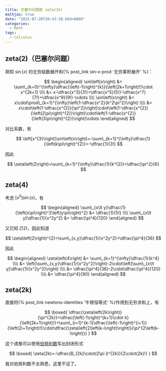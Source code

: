 ```yaml
---
title: 巴塞尔问题和 zeta(2k)
mathjax: true
date: "2025-07-20T20:43:39.684+0800"
categories:
  - Math
tags:
  - Calculus
---
```


## zeta(2)（巴塞尔问题）

熟知 $\sin\left(x\right)$ 的无穷级数展开和{% post_link sin-x-prod '无穷乘积展开' %}：

$$
\begin{aligned}
  \sin\left(x\right)
  &= \sum\_{k=0}^{\infty}\dfrac{\left(-1\right)^{k}}{\left(2k+1\right)!}\cdot x^{2k+1} \\\\
  &= x-\dfrac{x^3}{3!}+\dfrac{x^5}{5!}-\dfrac{x^7}{7!}+\dfrac{x^9}{9!}-\cdots \\\\
  \sin\left(x\right)
  &= x\cdot\prod\_{k=1}^{\infty}\left(1-\dfrac{x^2}{k^2\pi^2}\right) \\\\
  &= x\cdot\left(1-\dfrac{x^{2}}{\pi^2}\right)\cdot\left(1-\dfrac{x^{2}}{\left(2\pi\right)^{2}}\right)\cdot\left(1-\dfrac{x^{2}}{\left(3\pi\right)^{2}}\right)\cdots
\end{aligned}
$$

对比系数，有

$$
\left[x^{3}\right]\sin\left(x\right)=-\sum\_{k=1}^{\infty}\dfrac{1}{\left(k\pi\right)^{2}}=-\dfrac{1}{3!}
$$

因此

$$
\zeta\left(2\right)=\sum\_{k=1}^{\infty}\dfrac{1}{k^{2}}=\dfrac{\pi^2}{6}
$$

## zeta(4)

考虑 $\left[x^{5}\right]\sin\left(x\right)$，有

$$
\begin{aligned}
  \sum\_{x\lt y}\dfrac{1}{\left(x\pi\right)^2\left(y\pi\right)^2} &= \dfrac{1}{5!} \\\\
  \sum\_{x\lt y}\dfrac{1}{x^2y^2} &= \dfrac{\pi^4}{120}
\end{aligned}
$$

又已知 $\zeta\left(2\right)$，因此知道

$$
\zeta\left(2\right)^{2}=\sum\_{x,y}\dfrac{1}{x^2y^2}=\dfrac{\pi^4}{36}
$$

因此

$$
\begin{aligned}
  \zeta\left(4\right)
  &= \sum\_{k=1}^{\infty}\dfrac{1}{k^4} \\\\
  &= \left(\sum\_{x,y}\dfrac{1}{x^2y^2}\right)-2\cdot\left(\sum\_{x\lt y}\dfrac{1}{x^2y^2}\right) \\\\
  &= \dfrac{\pi^4}{36}-2\cdot\dfrac{\pi^4}{120} \\\\
  &= \dfrac{\pi^4}{90}
\end{aligned}
$$

## zeta(2k)

直接将{% post_link newtons-identities '牛顿恒等式' %}作用到无穷求和上，有

$$
\boxed{
  \dfrac{\zeta\left(2k\right)}{\pi^{2k}}=\dfrac{\left(-1\right)^{k+1}\cdot k}{\left(2k+1\right)!}+\sum\_{i=1}^{k-1}\dfrac{\left(-1\right)^{i+1}}{\left(2i+1\right)!}\cdot\dfrac{\zeta\left(2\left(k-i\right)\right)}{\pi^{2\left(k-i\right)}}
}
$$

这个递推可以使用[伯努利数](https://oi-wiki.org/math/combinatorics/bernoulli/)写出封闭形式

$$
\boxed{
  \zeta(2k)=-\dfrac{B_{2k}\cdot(2\pi i)^{2k}}{2\cdot(2k)!}
}
$$

我对伯努利数不太熟悉，这里不证了。
